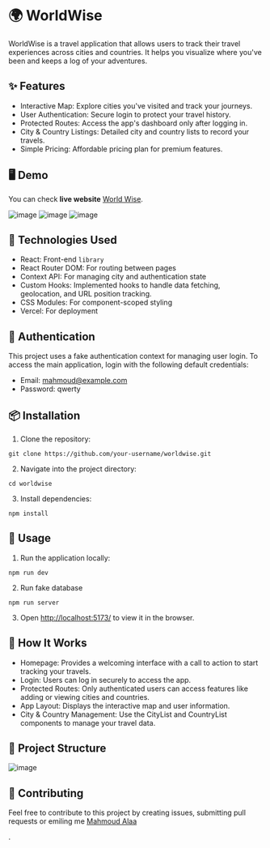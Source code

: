 # 🌍 WorldWise

WorldWise is a travel application that allows users to track their travel experiences across cities and countries. It helps you visualize where you've been and keeps a log of your adventures.

## ✨ Features
- Interactive Map: Explore cities you've visited and track your journeys.
- User Authentication: Secure login to protect your travel history.
- Protected Routes: Access the app's dashboard only after logging in.
- City & Country Listings: Detailed city and country lists to record your travels.
- Simple Pricing: Affordable pricing plan for premium features.

## 🖥️ Demo
You can check **live website** [World Wise](https://world-wise1.vercel.app/).


![image](https://github.com/user-attachments/assets/a3b84fc2-e03f-474e-8347-b84d939ff474)
![image](https://github.com/user-attachments/assets/9a580753-0484-4296-b3f8-d678d0e30b47)
![image](https://github.com/user-attachments/assets/6000d924-c58d-4500-ba41-216f2f5400e7)



## 🚀 Technologies Used
- React: Front-end `library`
- React Router DOM: For routing between pages
- Context API: For managing city and authentication state
- Custom Hooks: Implemented hooks to handle data fetching, geolocation, and URL position tracking.
- CSS Modules: For component-scoped styling
- Vercel: For deployment

## 🔐 Authentication
This project uses a fake authentication context for managing user login. To access the main application, login with the following default credentials:
- Email: mahmoud@example.com
- Password: qwerty

## 📦 Installation
1. Clone the repository:
```
git clone https://github.com/your-username/worldwise.git
```
2. Navigate into the project directory:
```
cd worldwise
```

3. Install dependencies:
```
npm install
```

## 🔄 Usage
1. Run the application locally:
```
npm run dev
```
2. Run fake database 
```
npm run server
```
3. Open [http://localhost:5173/](http://localhost:5173/) to view it in the browser.



## 📖 How It Works
- Homepage: Provides a welcoming interface with a call to action to start tracking your travels.
- Login: Users can log in securely to access the app.
- Protected Routes: Only authenticated users can access features like adding or viewing cities and countries.
- App Layout: Displays the interactive map and user information.
- City & Country Management: Use the CityList and CountryList components to manage your travel data.

## 📂 Project Structure

![image](https://github.com/user-attachments/assets/aec77bf6-76ab-4526-ba54-f56d8ab17e28)






## 🤝 Contributing
Feel free to contribute to this project by creating issues, submitting pull requests or emiling me [Mahmoud Alaa](mailto:mahmoud.alaa.dev1@gmail.com?subject=[GitHub]%20World%20Wise)

.




